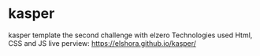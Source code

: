 # kasper
 kasper template the second challenge with elzero 
 Technologies used Html, CSS and JS
live perview: https://elshora.github.io/kasper/
